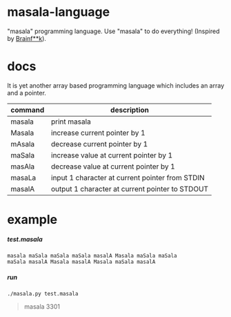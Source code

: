# masala-language
"masala" programming language. Use "masala" to do everything! (Inspired by [Brainf**k](https://en.wikipedia.org/wiki/Brainfuck)).

# docs

It is yet another array based programming language which includes an array and a pointer.

| command | description                                     |
|---------|-------------------------------------------------|
| masala  | print masala                                    |
| Masala  | increase current pointer by 1                   |
| mAsala  | decrease current pointer by 1                   |
| maSala  | increase value at current pointer by 1          |
| masAla  | decrease value at current pointer by 1          |
| masaLa  | input 1 character at current pointer from STDIN |
| masalA  | output 1 character at current pointer to STDOUT |

# example

##### test.masala

```
masala maSala maSala maSala masalA Masala maSala maSala
maSala masalA Masala masalA Masala maSala masalA
```

##### run

```./masala.py test.masala```

> masala
> 3301
